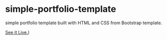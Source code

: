 # simple-portfolio-template
simple portfolio template built with HTML and CSS from Bootstrap template.

[See it Live.](https://knowthyselfbr.github.io/))
